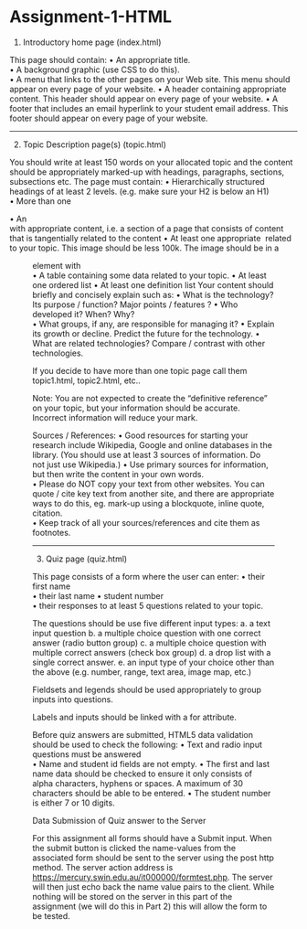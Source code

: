 # Assignment-1-HTML

  1. Introductory home page (index.html)

This page should contain: 
•  An appropriate title.  
•  A background graphic (use CSS to do this).   
•  A menu that links to the other pages on your Web site. This menu should appear on every 
page of your website. 
•  A header containing appropriate content.  This header should appear on every page of your 
website. 
•  A footer that includes an email hyperlink to your student email address.  This footer should 
appear on every page of your website.

---------------------------------------------------------------------------------------------------
  2.  Topic Description page(s) (topic.html)

You should write at least 150 words on your allocated topic and the content should be appropriately 
marked-up with headings, paragraphs, sections, subsections etc. 
The page must contain: 
• Hierarchically structured headings of at least 2 levels. (e.g. make sure your H2 is below an 
H1)   
• More than one <section> 
• An <aside> with appropriate content, i.e.  a section of a page that consists of content that 
is tangentially related to the content 
• At least one appropriate <img> related to your topic. This image should be less 100k. The 
image should be in a <figure> element with <caption>  
• A table containing some data related to your topic. 
• At least one ordered list 
• At least one definition list 
Your content should briefly and concisely explain such as: 
• What is the technology?  Its purpose / function? Major points / features ? 
• Who developed it? When? Why?  
• What groups, if any, are responsible for managing it? 
• Explain its growth or decline. Predict the future for the technology. 
• What are related technologies? Compare / contrast with other technologies.    
 
If you decide to have more than one topic page call them topic1.html, topic2.html, etc.. 
 
Note: You are not expected to create the “definitive reference” on your topic, but your information 
should be accurate. Incorrect information will reduce your mark.  
 
Sources / References: 
• Good resources for starting your research include Wikipedia, Google and online databases in 
the library.  (You should use at least 3 sources of information. Do not just use Wikipedia.) 
• Use primary sources for information, but then write the content in your own words.  
• Please do NOT copy your text from other websites. You can quote / cite key text from another 
site, and there are appropriate ways to do this, eg. mark-up using a blockquote, inline quote, 
citation.   
• Keep track of all your sources/references and cite them as footnotes.
  
---------------------------------------------------------------------------------------------------
  3.  Quiz page (quiz.html) 

This page consists of a form where the user can enter: 
• their first name  
• their last name 
• student number  
• their responses to at least 5 questions related to your topic. 
 
The questions should be use five different input types: 
a. a text input question 
b. a multiple choice question with one correct answer (radio button group) 
c. a multiple choice question with multiple correct answers (check box group) 
d. a drop list with a single correct answer. 
e. an input type of your choice other than the above (e.g. number, range, text area, image 
map, etc.) 
 
Fieldsets and legends should be used appropriately to group inputs into questions. 
 
Labels and inputs should be linked with a for attribute.  
 
Before quiz answers are submitted, HTML5 data validation should be used to check the following: 
• Text and radio input questions must be answered  
• Name and student id fields are not empty. 
• The first and last name data should be checked to ensure it only consists of alpha 
characters, hyphens or spaces. A maximum of 30 characters should be able to be entered. 
• The student number is either 7 or 10 digits.   
 
 
Data Submission of Quiz answer to the Server 
 
For this assignment all forms should have a Submit input. When the submit button is clicked the 
name-values from the associated form should be sent to the server using the post http method. The 
server action address is https://mercury.swin.edu.au/it000000/formtest.php. The server will then 
just echo back the name value pairs to the client. While nothing will be stored on the server in this 
part of the assignment (we will do this in Part 2) this will allow the form to be tested.  
